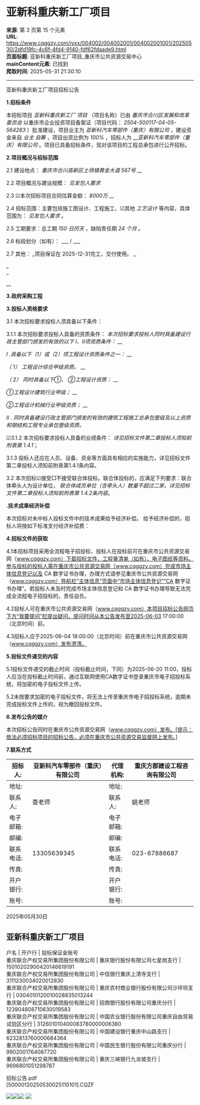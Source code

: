 # 亚新科重庆新工厂项目

**来源**: 第 3 页第 15 个元素  
**URL**: https://www.cqggzy.com/jyxx/004002/004002001/004002001001/20250530/2dfd19fc-4c6f-4fd4-9140-fdf62fdaade9.html  
**页面标题**: 亚新科重庆新工厂项目_重庆市公共资源交易中心  
**mainContent元素**: 已找到  
**爬取时间**: 2025-05-31 21:30:10

---

亚新科重庆新工厂项目招标公告

**1.招标条件**

本招标项目 _亚新科重庆新工厂_ _项目_ （项目名称）已由 _重庆市合川区发展和改革委员会_ 以重庆市企业投资项目备案证（项目代码： _2504-500117-04-05-564283_ ）批准建设，项目业主为 _亚新科汽车零部件（重庆）有限公司_ ，建设资金来自 _业主_ _自筹_ ，项目出资比例为 _100%_ ，招标人为 ___亚新科汽车零部件（重庆）有限公司_ 。项目已具备招标条件，现对该项目的工程总承包进行公开招标。

**2.项目概况与招标范围**

2.1 建设地点： _重庆市合川高新区土场镇黄金大道 567号_ __

2.2 项目概况与建设规模： _见发包人要求_

2.3 ☑本次招标项目合同估算金额： _8000万_ __

2.4 招标范围：主要包括施工图设计、工程施工、☑其他 _工艺设计_ 等内容，具体范围为： _见发包人要求_ 。

2.5 工期要求：总工期 _150_ _日历天_ ，缺陷责任期 _24_ _个月_ 。

2.6 标段划分（如有）： ___ / ___

2.7 其他： _项目保证在 2025-12-31完工，交付使用。 _

_  
_

__

  


**3.政府采购工程**

**3.投标人资格要求**

3.1 本次招标要求投标人须具备以下条件：

3.1.1 本次招标要求投标人具备的资质条件： _本次招标要求投标人同时具备建设行政主管部门颁发的有效的以下 Ⅰ、Ⅱ项资质条件：_ __

_Ⅰ .具备以下（1）或（2）项工程设计资质条件之一：_ __

_（ 1） 工程设计综合甲级资质。_ __

_（ 2） 同时具备以下①、 ②工程设计资质：_ __

_①工程设计建筑行业甲级；_ __

_②工程设计机械行业甲级资质；_ __

_Ⅱ . 同时具备建设行政主管部门颁发的有效的建筑工程施工总承包壹级及以上资质和钢结构工程专业承包壹级资质。_

☑3.1.2 本次招标要求投标人具备的业绩条件： _详见招标文件第二章投标人须知前附表第 1.4.1_；

3.1.3 投标人还应在人员、设备、资金等方面具有相应的实施能力，详见招标文件第二章投标人须知前附表第1.4.1条内容。

3.2 本次招标☑接受□不接受联合体投标。联合体投标的，应满足下列要求：联合体牵头人为设计单位， _联合体成员单位（含牵头人）数量不超过二家，详见招标文件第二章投标人须知前附表第 1.4.2条内容_。

**.技术成果经济补偿**

本次招标对未中标人投标文件中的技术成果给予经济补偿。 给予经济补偿的，招标人将按如下标准支付经济补偿费： 

**4.招标文件的获取**

4.1本招标项目采用全流程电子招投标，投标人在投标前可在重庆市公共资源交易网（www.cqggzy.com）下载招标文件、工程量清单（如有）、电子图纸等资料。参与投标的投标人需在重庆市公共资源交易网（www.cqggzy.com）完成市场主体信息登记以及 CA 数字证书办理，办理方式请参见重庆市公共资源交易网（www.cqggzy.com）导航栏“主体信息”页面中“市场主体信息登记”“CA 数字证书办理”。若投标人未及时完成市场主体信息登记和 CA 数字证书办理导致无法完成全流程电子招投标的，责任自负。

4.2投标人可在重庆市公共资源交易网（www.cqggzy.com）本项目招标公告网页下方“我要提问”栏提出疑问，提问时间从本公告发布至2025-06-03 17:00:00（北京时间）前。

4.3招标人应于2025-06-04 18:00:00（北京时间）前在重庆市公共资源交易网（www.cqggzy.com）发布澄清。

**5.投标文件递交的内容**

5.1投标文件递交的截止时间（投标截止时间，下同）为2025-06-20 11:00，投标人应当在投标截止时间前，通过互联网使用CA数字证书登录重庆市电子招投标系统，将加密的电子投标文件上传。

5.2未按要求加密的电子投标文件，将无法上传至重庆市电子招投标系统，逾期未完成投标文件上传的，视为撤回投标文件。

**6.发布公告的媒介**

本次招标公告同时在重庆市公共资源交易网（www.cqggzy.com）发布。[提示：依法必须招标项目的招标公告，必须在重庆市公共资源交易监督网上发布。] 

**7.联系方式**

招标人: | 亚新科汽车零部件（重庆）有限公司 | 代理机构: |  重庆方郡建设工程咨询有限公司   
---|---|---|---  
地址: |  | 地址: |   
联系人: |  查老师  | 联系人: |  姚老师   
电子邮箱: |  | 电子邮箱: |   
邮编: |  | 邮编: |   
联系电话: |  13305639345  | 联系电话: |  023-67886687   
传真: |  | 传真: |   
开户银行: |  | 开户银行: |   
账号: |  | 账号: |   
  
2025年05月30日 

  
亚新科重庆新工厂项目  
---  
户名 | 开户行 | 投标保证金账号  
重庆联合产权交易所集团股份有限公司 | 重庆银行股份有限公司七星岗支行 | 15010202900420146619191  
重庆联合产权交易所集团股份有限公司 | 中信银行重庆上清寺支行 | 3111230034020012830  
重庆联合产权交易所集团股份有限公司 | 重庆农村商业银行股份有限公司沙坪坝支行 | 0304010120010028835013244  
重庆联合产权交易所集团股份有限公司 | 招商银行股份有限公司重庆分行 | 123904808710630019583  
重庆联合产权交易所集团股份有限公司 | 中国农业银行股份有限公司重庆自由贸易试验区分行 | 312601010400083780000006380  
重庆联合产权交易所集团股份有限公司 | 中国建设银行重庆中山路支行 | 6232813760000684364  
重庆联合产权交易所集团股份有限公司 | 中国民生银行股份有限公司重庆分行 | 9902001764087720  
重庆联合产权交易所集团股份有限公司 | 重庆三峡银行九龙坡支行 | 9696801051298787  
  
  
  
招标公告.pdf    
[50000120250530025110101].CQZF    
  
  
  
  
[![](https://ztb.cqggzy.com/CQTPFrame/css/img/tiwen.png)](http://ztb.cqggzy.com/CQTPFrame/jsgcztbmis2/pages/onlinetiwen/OnLineTiWen_Detail?GongGaoGuid=2dfd19fc-4c6f-4fd4-9140-fdf62fdaade9)[![](https://ztb.cqggzy.com/CQTPFrame/css/img/baohan.png)](https://jrfw.cqggzy.com)[![](https://ztb.cqggzy.com/CQTPFrame/css/img/zbgg.png)](https://www.cqggzy.com/bszn/007009/007009005/20191009/8fc81c47-6ef5-4a6f-966c-1360506afdde.html) [![](https://ztb.cqggzy.com/CQTPFrame/css/img/dayi.png)](https://www.cqggzy.com/bszn/007009/007009005/20191009/8fc81c47-6ef5-4a6f-966c-1360506afdde.html)


